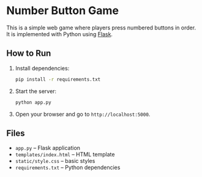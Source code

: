 # Number Button Game

This is a simple web game where players press numbered buttons in order. It is implemented with Python using [Flask](https://flask.palletsprojects.com/).

## How to Run

1. Install dependencies:
   ```bash
   pip install -r requirements.txt
   ```
2. Start the server:
   ```bash
   python app.py
   ```
3. Open your browser and go to `http://localhost:5000`.

## Files

- `app.py` – Flask application
- `templates/index.html` – HTML template
- `static/style.css` – basic styles
- `requirements.txt` – Python dependencies
